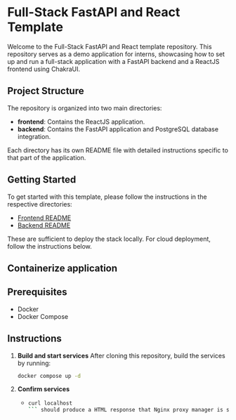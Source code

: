 # Full-Stack FastAPI and React Template

Welcome to the Full-Stack FastAPI and React template repository. This repository serves as a demo application for interns, showcasing how to set up and run a full-stack application with a FastAPI backend and a ReactJS frontend using ChakraUI.

## Project Structure

The repository is organized into two main directories:

- **frontend**: Contains the ReactJS application.
- **backend**: Contains the FastAPI application and PostgreSQL database integration.

Each directory has its own README file with detailed instructions specific to that part of the application.

## Getting Started

To get started with this template, please follow the instructions in the respective directories:

- [Frontend README](./frontend/README.md)
- [Backend README](./backend/README.md)

These are sufficient to deploy the stack locally. For cloud deployment, follow the instructions below.

## Containerize application

## Prerequisites

- Docker
- Docker Compose

## Instructions

1. **Build and start services**
   After cloning this repository, build the services by running:
   
      ```sh
   docker compose up -d
   ```
2. **Confirm services**
   - ```sh
     curl localhost
     ``` should produce a HTML response that Nginx proxy manager is successfully installed

